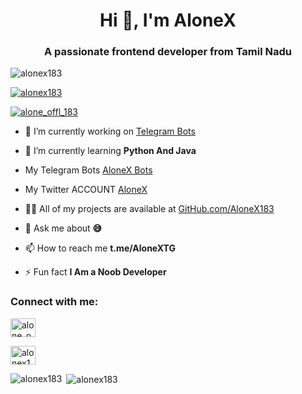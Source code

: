 <h1 align="center">Hi 👋, I'm AloneX</h1>

<h3 align="center">A passionate frontend developer from Tamil Nadu</h3>

<p align="left"> <img src="https://komarev.com/ghpvc/?username=alonex183&label=Profile%20views&color=0e75b6&style=flat" alt="alonex183" /> </p>

<p align="left"> <a href="https://github.com/ryo-ma/github-profile-trophy"><img src="https://github-profile-trophy.vercel.app/?username=alonex183" alt="alonex183" /></a> </p>

<p align="left"> <a href="https://twitter.com/alone_offl_183" target="blank"><img src="https://img.shields.io/twitter/follow/alone_offl_183?logo=twitter&style=for-the-badge" alt="alone_offl_183" /></a> </p>

- 🔭 I’m currently working on [Telegram Bots](t.me/AloneXTG)

- 🌱 I’m currently learning **Python And Java**

- My Telegram Bots [AloneX Bots](t.me/AloneXTG)

- My Twitter ACCOUNT [AloneX](twitter.com/Alone_Offl_183)

- 👨‍💻 All of my projects are available at [GitHub.com/AloneX183](GitHub.com/AloneX183)

- 💬 Ask me about **😅**

- 📫 How to reach me **t.me/AloneXTG**

- ⚡ Fun fact **I Am a Noob Developer**

<h3 align="left">Connect with me:</h3>

<p align="left">

<a href="https://twitter.com/alone_offl_183" target="blank"><img align="center" src="https://raw.githubusercontent.com/rahuldkjain/github-profile-readme-generator/master/src/images/icons/Social/twitter.svg" alt="alone_offl_183" height="30" width="40" /></a>

<a href="https://instagram.com/alonex183" target="blank"><img align="center" src="https://raw.githubusercontent.com/rahuldkjain/github-profile-readme-generator/master/src/images/icons/Social/instagram.svg" alt="alonex183" height="30" width="40" /></a>

</p>

<p><img align="left" src="https://github-readme-stats.vercel.app/api/top-langs?username=alonex183&show_icons=true&locale=en&layout=compact" alt="alonex183" /></p>

<p>&nbsp;<img align="center" src="https://github-readme-stats.vercel.app/api?username=alonex183&show_icons=true&locale=en" alt="alonex183" /></p>





